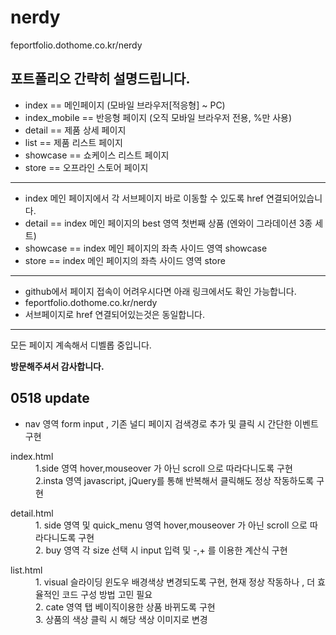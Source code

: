 # nerdy
feportfolio.dothome.co.kr/nerdy
<h2>포트폴리오 간략히 설명드립니다.</h2>
<ul>
  <li>index == 메인페이지 (모바일 브라우저[적응형] ~ PC)</li>
  <li>index_mobile == 반응형 페이지 (오직 모바일 브라우저 전용, %만 사용)</li>
  <li>detail == 제품 상세 페이지</li>
  <li>list == 제품 리스트 페이지</li>
  <li>showcase == 쇼케이스 리스트 페이지</li>
  <li>store == 오프라인 스토어 페이지</li>
</ul>
<hr/>
<ul>
  <li>index 메인 페이지에서 각 서브페이지 바로 이동할 수 있도록 href 연결되어있습니다.</li>
  <li> detail == index 메인 페이지의 best 영역 첫번째 상품 (엔와이 그라데이션 3종 세트)</li>
  <li> showcase == index 메인 페이지의 좌측 사이드 영역 showcase</li>
  <li> store == index 메인 페이지의 좌측 사이드 영역 store</li>
</ul>
<hr/>
<ul>
  <li>github에서 페이지 접속이 어려우시다면 아래 링크에서도 확인 가능합니다.</li>
  <li>feportfolio.dothome.co.kr/nerdy</li>
  <li>서브페이지로 href 연결되어있는것은 동일합니다.</li>
</ul>
<hr/>
<p>모든 페이지 계속해서 디벨롭 중입니다.</p>
<strong>방문해주셔서 감사합니다.</strong>

<h2>0518 update</h2>
<ul>
  <li>nav 영역 form input , 기존 널디 페이지 검색경로 추가 및 클릭 시 간단한 이벤트 구현</li>
</ul>
<dl>
  <dt>index.html</dt>
  <dd>1.side 영역 hover,mouseover 가 아닌 scroll 으로 따라다니도록 구현</dd>
  <dd>2.insta 영역 javascript, jQuery를 통해 반복해서 클릭해도 정상 작동하도록 구현</dd>
</dl>

<dl>
  <dt>detail.html</dt>
  <dd>1. side 영역 및 quick_menu 영역 hover,mouseover 가 아닌 scroll 으로 따라다니도록 구현</dd>
  <dd>2. buy 영역 각 size 선택 시 input 입력 및 -,+ 를 이용한 계산식 구현</dd>
</dl>
<dl>
  <dt>list.html</dt>
  <dd>1. visual 슬라이딩 윈도우 배경색상 변경되도록 구현, 현재 정상 작동하나 , 더 효율적인 코드 구성 방법 고민 필요</dd>
  <dd>2. cate 영역 탭 베이직이용한 상품 바뀌도록 구현</dd>
  <dd>3. 상품의 색상 클릭 시 해당 색상 이미지로 변경</dd>
</dl>
